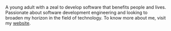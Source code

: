 A young adult with a zeal to develop software that benefits people and lives. Passionate about software development engineering and looking to broaden my horizon in the field of technology. To know more about me, visit my [website](https://spiyush0212.github.io/Portfolio-Website/).
